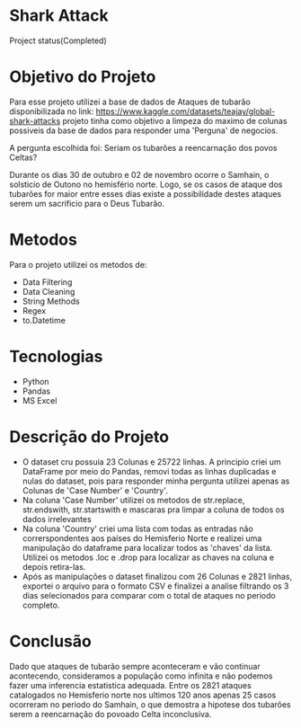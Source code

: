 # Shark Attack

  Project status(Completed)

# Objetivo do Projeto

  Para esse projeto utilizei a base de dados de Ataques de tubarão disponibilizada no link: https://www.kaggle.com/datasets/teajay/global-shark-attacks 
  projeto tinha como objetivo a limpeza do maximo de colunas possiveis da base de dados para responder uma 'Perguna' de negocios.
  
  A pergunta escolhida foi: Seriam os tubarões a reencarnação dos povos Celtas?
  
  Durante os dias 30 de outubro e 02 de novembro ocorre o Samhain, o solsticio de Outono no hemisfério norte. Logo, se os casos de ataque dos tubarões 
  for maior entre esses dias existe a possibilidade destes ataques serem um sacrificio para o Deus Tubarão. 
  
# Metodos

  Para o projeto utilizei os metodos de:
  - Data Filtering
  - Data Cleaning
  - String Methods
  - Regex
  - to.Datetime 
 
# Tecnologias 

  - Python
  - Pandas
  - MS Excel
  
# Descrição do Projeto

  - O dataset cru possuia 23 Colunas e 25722 linhas. A principio criei um DataFrame por meio do Pandas, removi todas as linhas duplicadas e nulas do dataset, pois para responder minha pergunta utilizei apenas as Colunas de 'Case Number' e 'Country'.
  - Na coluna 'Case Number' utilizei os metodos de str.replace, str.endswith, str.startswith e mascaras pra limpar a coluna de todos os dados irrelevantes
  - Na coluna 'Country' criei uma lista com todas as entradas não correrspondentes aos países do Hemisferio Norte e realizei uma manipulação do dataframe para localizar todos as 'chaves' da lista. Utilizei os metodos .loc e .drop para localizar as chaves na coluna e depois retira-las.
  - Após as manipulações o dataset finalizou com 26 Colunas e 2821 linhas, exportei o arquivo para o formato CSV e finalizei a analise filtrando os 3 dias selecionados para comparar com o total de ataques no periodo completo.

# Conclusão
  Dado que ataques de tubarão sempre aconteceram e vão continuar acontecendo, consideramos a população como infinita e não podemos fazer uma inferencia estatistica adequada.
  Entre os 2821 ataques catalogados no Hemisferio norte nos ultimos 120 anos apenas 25 casos ocorreram no periodo do Samhain, o que demostra a hipotese dos tubarões serem a reencarnação do povoado Celta inconclusiva. 
  
  
